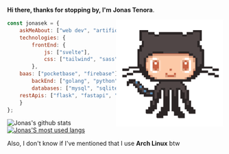 **Hi there, thanks for stopping by, I'm** ****Jonas Tenora****.

<img align='right' src="https://raw.githubusercontent.com/iCharlesZ/FigureBed/master/img/octocat.gif" width="250">

```javascript
const jonasek = {
    askMeAbout: ["web dev", "artificial intelligence", "linux", "math", "cyber security"],
    technologies: {
        frontEnd: {
            js: ["svelte"],
            css: ["tailwind", "sass", "skeleton"]
        },
	baas: ["pocketbase", "firebase"],
        backEnd: ["golang", "python", "C#"],
        databases: ["mysql", "sqlite"],
	restApis: ["flask", "fastapi", "fiber"]
    }
};
```

![Jonas's github stats](https://github-readme-stats.vercel.app/api?username=wiserat&hide=contribs,prs&count_private=true&show_icons=true)
[![Jonas'S most used langs](https://github-readme-stats.vercel.app/api/top-langs/?username=wiserat&layout=compact)](https://github.com/wiserat/github-readme-stats)

Also, I don't know if I've mentioned that I use **Arch Linux** btw
